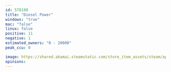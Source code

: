 ```yaml
---
id: 578190
title: "Diesel Power"
windows: "true"
mac: "false"
linux: false
positive: 11
negative: 1
estimated_owners: "0 - 20000"
peak_ccu: 0

image: https://shared.akamai.steamstatic.com/store_item_assets/steam/apps/578190/header.jpg?t=1545746566
opinions:
---
```

